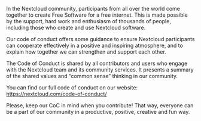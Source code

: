 <!--
SPDX-FileCopyrightText: 2024 Framasoft <https://framasoft.org>
SPDX-FileContributor: Val Jossic <val@framasoft.org>

SPDX-License-Identifier: AGPL-3.0-only
-->

In the Nextcloud community, participants from all over the world come together to create Free Software for a free internet. This is made possible by the support, hard work and enthusiasm of thousands of people, including those who create and use Nextcloud software.

Our code of conduct offers some guidance to ensure Nextcloud participants can cooperate effectively in a positive and inspiring atmosphere, and to explain how together we can strengthen and support each other.

The Code of Conduct is shared by all contributors and users who engage with the Nextcloud team and its community services. It presents a summary of the shared values and “common sense” thinking in our community.

You can find our full code of conduct on our website: https://nextcloud.com/code-of-conduct/

Please, keep our CoC in mind when you contribute! That way, everyone can be a part of our community in a productive, positive, creative and fun way.
